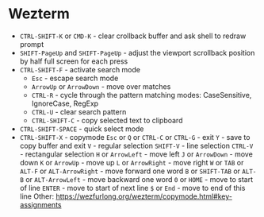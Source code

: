 # Wezterm
- `CTRL-SHIFT-K` or `CMD-K` - clear crollback buffer and ask shell to redraw prompt
- `SHIFT-PageUp` and `SHIFT-PageUp` - adjust the viewport scrollback position by half full screen for each press
- `CTRL-SHIFT-F` - activate search mode
    - `Esc` - escape search mode
    - `ArrowUp` or `ArrowDown` - move over matches
    - `CTRL-R` - cycle through the pattern matching modes: CaseSensitive, IgnoreCase, RegExp
    - `CTRL-U` - clear search pattern
    - `CTRL-SHIFT-C` - copy selected text to clipboard
- `CTRL-SHIFT-SPACE` - quick select mode
- `CTRL-SHIFT-X` - copymode
    `Esc` or `Q` or `CTRL-C` or `CTRL-G` - exit
    `Y` - save to copy buffer and exit
    `V` - regular selection
    `SHIFT-V` - line selection
    `CTRL-V` - rectangular selection
    `H` or `ArrowLeft` - move left
    `J` or `ArrowDown` - move down
    `K` or `ArrowUp` - move up
    `L` or `ArrowRight` - move right
    `W` or `TAB` or `ALT-F` or `ALT-ArrowRight` - move forward one word
    `B` or `SHIFT-TAB` or `ALT-B` or `ALT-ArrowLeft` - move backward one word
    `0` or `HOME` - move to start of line
    `ENTER` - move to start of next line
    `$` or `End` - move to end of this line
    Other: https://wezfurlong.org/wezterm/copymode.html#key-assignments

